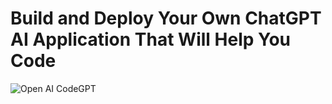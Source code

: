 # Build and Deploy Your Own ChatGPT AI Application That Will Help You Code
![Open AI CodeGPT](https://i.ibb.co/LS4DRhb/image-257.png)


